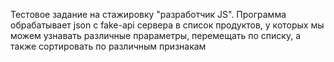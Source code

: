 Тестовое задание на стажировку "разработчик JS". Программа обрабатывает json с fake-api сервера в список продуктов, у которых мы можем узнавать различные прараметры, перемещать по списку, а также сортировать по различным признакам
